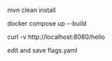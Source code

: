 mvn clean install

docker compose up --build

curl -v http://localhost:8080/hello

edit and save flags.yaml